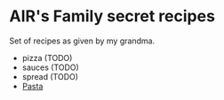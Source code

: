 # AIR's Family secret recipes

Set of recipes as given by my grandma.

* pizza (TODO)
* sauces (TODO)
* spread (TODO)
* [Pasta](./pasta.md)
